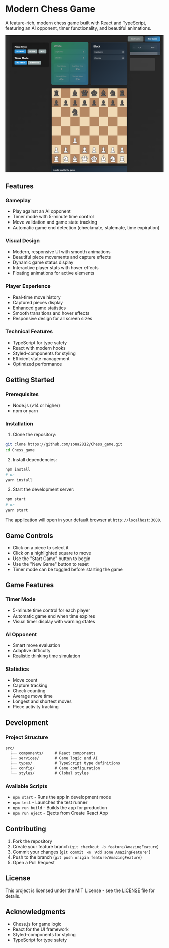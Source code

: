 # Modern Chess Game

A feature-rich, modern chess game built with React and TypeScript, featuring an AI opponent, timer functionality, and beautiful animations.

![Chess Game Screenshot](screenshot.png)

## Features

### Gameplay
- Play against an AI opponent
- Timer mode with 5-minute time control
- Move validation and game state tracking
- Automatic game end detection (checkmate, stalemate, time expiration)

### Visual Design
- Modern, responsive UI with smooth animations
- Beautiful piece movements and capture effects
- Dynamic game status display
- Interactive player stats with hover effects
- Floating animations for active elements

### Player Experience
- Real-time move history
- Captured pieces display
- Enhanced game statistics
- Smooth transitions and hover effects
- Responsive design for all screen sizes

### Technical Features
- TypeScript for type safety
- React with modern hooks
- Styled-components for styling
- Efficient state management
- Optimized performance

## Getting Started

### Prerequisites
- Node.js (v14 or higher)
- npm or yarn

### Installation

1. Clone the repository:
```bash
git clone https://github.com/sona2812/Chess_game.git
cd Chess_game
```

2. Install dependencies:
```bash
npm install
# or
yarn install
```

3. Start the development server:
```bash
npm start
# or
yarn start
```

The application will open in your default browser at `http://localhost:3000`.

## Game Controls

- Click on a piece to select it
- Click on a highlighted square to move
- Use the "Start Game" button to begin
- Use the "New Game" button to reset
- Timer mode can be toggled before starting the game

## Game Features

### Timer Mode
- 5-minute time control for each player
- Automatic game end when time expires
- Visual timer display with warning states

### AI Opponent
- Smart move evaluation
- Adaptive difficulty
- Realistic thinking time simulation

### Statistics
- Move count
- Capture tracking
- Check counting
- Average move time
- Longest and shortest moves
- Piece activity tracking

## Development

### Project Structure
```
src/
  ├── components/     # React components
  ├── services/       # Game logic and AI
  ├── types/          # TypeScript type definitions
  ├── config/         # Game configuration
  └── styles/         # Global styles
```

### Available Scripts

- `npm start` - Runs the app in development mode
- `npm test` - Launches the test runner
- `npm run build` - Builds the app for production
- `npm run eject` - Ejects from Create React App

## Contributing

1. Fork the repository
2. Create your feature branch (`git checkout -b feature/AmazingFeature`)
3. Commit your changes (`git commit -m 'Add some AmazingFeature'`)
4. Push to the branch (`git push origin feature/AmazingFeature`)
5. Open a Pull Request

## License

This project is licensed under the MIT License - see the [LICENSE](LICENSE) file for details.

## Acknowledgments

- Chess.js for game logic
- React for the UI framework
- Styled-components for styling
- TypeScript for type safety
